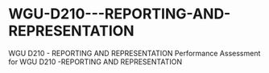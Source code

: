 # WGU-D210---REPORTING-AND-REPRESENTATION
WGU D210 - REPORTING AND REPRESENTATION
Performance Assessment for WGU D210 -REPORTING AND REPRESENTATION
